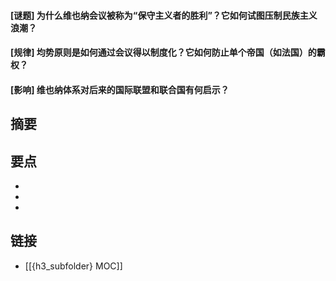 #### [谜题] 为什么维也纳会议被称为“保守主义者的胜利”？它如何试图压制民族主义浪潮？


#### [规律] 均势原则是如何通过会议得以制度化？它如何防止单个帝国（如法国）的霸权？


#### [影响] 维也纳体系对后来的国际联盟和联合国有何启示？


## 摘要


## 要点

- 
- 
- 

## 链接

- [[{h3_subfolder} MOC]]
